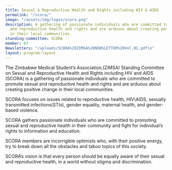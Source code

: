```yaml
---
title: Sexual & Reproductive Health and Rights including HIV & AIDS
permalink: "/scora/"
image: "/assets/img/logos/scora.png"
description: A gathering of passionate individuals who are committed to promote sexual
  and reproductive health and rights and are arduous about creating positive change
  in their local communities.
standing-committee: SCORA
member: 67
Newsletters: "/uploads/SCORA%20ZIMSA%20NEWSLETTER%20Vol.01.pdf\n"
layout: program-layout
---
```


The Zimbabwe Medical Student’s Association,(ZiMSA) Standing Committee on Sexual and Reproductive Health and Rights including HIV and AIDS (SCORA) is a gathering of passionate individuals who are committed to promote sexual and
reproductive health and rights and are arduous about creating positive change in their local communities.

SCORA focuses on issues related to reproductive health, HIV\AIDS, sexually transmitted infections(STIs), gender equality, maternal health, and gender-based violence.


SCORA gathers passionate individuals who are committed to promoting sexual and reproductive health in their community and fight for individual’s rights to information and education. 

SCORA members are incorrigible optimists who, with their positive energy, try to break down all the obstacles and taboo
topics of this society. 

SCORA’s vision is that every
person should be equally aware of their sexual and reproductive health, in a world without stigma and
discrimination.